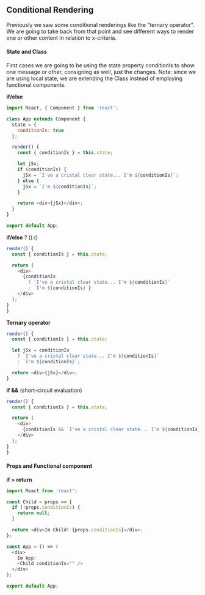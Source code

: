 ## Conditional Rendering

Previously we saw some conditional renderings like the "ternary operator". We are going to take back from that point and see different ways to render one or other content in relation to x-criteria.

#### State and Class

First cases we are going to be using the state property conditionIs to show one message or other, consigning as well, just the changes.
Note: since we are using local state, we are extending the Class instead of employing functional components.

**if/else**

```javascript
import React, { Component } from 'react';

class App extends Component {
  state = {
    conditionIs: true
  };

  render() {
    const { conditionIs } = this.state;

    let jSx;
    if (conditionIs) {
      jSx = `I've a cristal clear state... I'm ${conditionIs}`;
    } else {
      jSx = `I'm ${conditionIs}`;
    }

    return <div>{jSx}</div>;
  }
}

export default App;
```

**if/else** ? ():()

```javascript
render() {
  const { conditionIs } = this.state;

  return (
    <div>
      {conditionIs
        ? `I've a cristal clear state... I'm ${conditionIs}`
        : `I'm ${conditionIs}`}
    </div>
  );
}
}
```

**Ternary operator**

```javascript
render() {
  const { conditionIs } = this.state;

  let jSx = conditionIs
    ? `I've a cristal clear state... I'm ${conditionIs}`
    : `I'm ${conditionIs}`;

  return <div>{jSx}</div>;
}
```

**if &&** (short-circuit evaluation)

```javascript
render() {
  const { conditionIs } = this.state;

  return (
    <div>
      {conditionIs && `I've a cristal clear state... I'm ${conditionIs}`}
    </div>
  );
}
}
```

#### Props and Functional component

**if > return**

```javascript
import React from 'react';

const Child = props => {
  if (!props.conditionIs) {
    return null;
  }

  return <div>Im Child! {props.conditionIs}</div>;
};

const App = () => (
  <div>
    Im App!
    <Child conditionIs="" />
  </div>
);

export default App;
```
